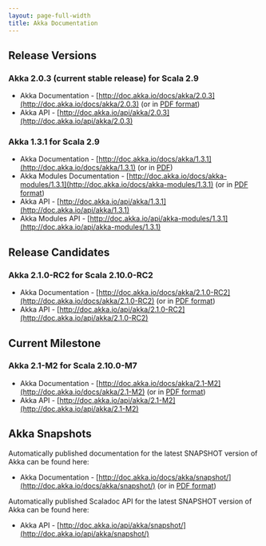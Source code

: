 ```yaml
---
layout: page-full-width
title: Akka Documentation
---
```


## Release Versions

### Akka 2.0.3 (current stable release) for Scala 2.9

* Akka Documentation - [http://doc.akka.io/docs/akka/2.0.3](http://doc.akka.io/docs/akka/2.0.3) (or in [PDF format](http://doc.akka.io/docs/akka/2.0.3/Akka.pdf))
* Akka API - [http://doc.akka.io/api/akka/2.0.3](http://doc.akka.io/api/akka/2.0.3)


### Akka 1.3.1 for Scala 2.9

* Akka Documentation - [http://doc.akka.io/docs/akka/1.3.1](http://doc.akka.io/docs/akka/1.3.1) (or in [PDF](http://doc.akka.io/docs/akka/1.3.1/Akka.pdf))
* Akka Modules Documentation - [http://doc.akka.io/docs/akka-modules/1.3.1](http://doc.akka.io/docs/akka-modules/1.3.1) (or in [PDF format](http://doc.akka.io/docs/akka-modules/1.3.1/AkkaModules.pdf))
* Akka API - [http://doc.akka.io/api/akka/1.3.1](http://doc.akka.io/api/akka/1.3.1)
* Akka Modules API - [http://doc.akka.io/api/akka-modules/1.3.1](http://doc.akka.io/api/akka-modules/1.3.1)


## Release Candidates

### Akka 2.1.0-RC2 for Scala 2.10.0-RC2

* Akka Documentation - [http://doc.akka.io/docs/akka/2.1.0-RC2](http://doc.akka.io/docs/akka/2.1.0-RC2) (or in [PDF format](http://doc.akka.io/docs/akka/2.1.0-RC2/Akka.pdf))
* Akka API - [http://doc.akka.io/api/akka/2.1.0-RC2](http://doc.akka.io/api/akka/2.1.0-RC2)


## Current Milestone

### Akka 2.1-M2 for Scala 2.10.0-M7

* Akka Documentation - [http://doc.akka.io/docs/akka/2.1-M2](http://doc.akka.io/docs/akka/2.1-M2) (or in [PDF format](http://doc.akka.io/docs/akka/2.1-M2/Akka.pdf))
* Akka API - [http://doc.akka.io/api/akka/2.1-M2](http://doc.akka.io/api/akka/2.1-M2)


## Akka Snapshots

Automatically published documentation for the latest SNAPSHOT version of Akka can be found here:

* Akka Documentation - [http://doc.akka.io/docs/akka/snapshot/](http://doc.akka.io/docs/akka/snapshot/) (or in [PDF format](http://doc.akka.io/docs/akka/snapshot/Akka.pdf))

Automatically published Scaladoc API for the latest SNAPSHOT version of Akka can be found here:

* Akka API - [http://doc.akka.io/api/akka/snapshot/](http://doc.akka.io/api/akka/snapshot/)
